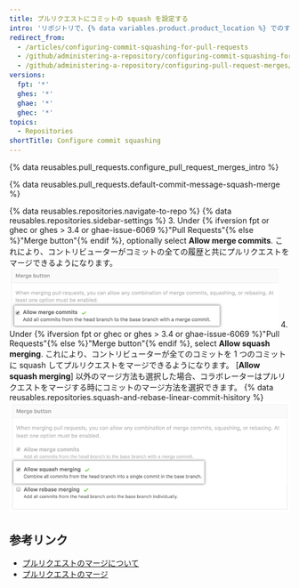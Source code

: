 ```yaml
---
title: プルリクエストにコミットの squash を設定する
intro: 'リポジトリで、{% data variables.product.product_location %} でのすべてのプルリクエストマージについて、コミットの squash を強制、許可、または無効にできます。'
redirect_from:
  - /articles/configuring-commit-squashing-for-pull-requests
  - /github/administering-a-repository/configuring-commit-squashing-for-pull-requests
  - /github/administering-a-repository/configuring-pull-request-merges/configuring-commit-squashing-for-pull-requests
versions:
  fpt: '*'
  ghes: '*'
  ghae: '*'
  ghec: '*'
topics:
  - Repositories
shortTitle: Configure commit squashing
---
```


{% data reusables.pull_requests.configure_pull_request_merges_intro %}

{% data reusables.pull_requests.default-commit-message-squash-merge %}

{% data reusables.repositories.navigate-to-repo %}
{% data reusables.repositories.sidebar-settings %}
3. Under {% ifversion fpt or ghec or ghes > 3.4 or ghae-issue-6069 %}"Pull Requests"{% else %}"Merge button"{% endif %}, optionally select **Allow merge commits**. これにより、コントリビューターがコミットの全ての履歴と共にプルリクエストをマージできるようになります。 ![allow_standard_merge_commits](/assets/images/help/repository/pr-merge-full-commits.png)
4. Under {% ifversion fpt or ghec or ghes > 3.4 or ghae-issue-6069 %}"Pull Requests"{% else %}"Merge button"{% endif %}, select **Allow squash merging**. これにより、コントリビューターが全てのコミットを 1 つのコミットに squash してプルリクエストをマージできるようになります。 [**Allow squash merging**] 以外のマージ方法も選択した場合、コラボレーターはプルリクエストをマージする時にコミットのマージ方法を選択できます。 {% data reusables.repositories.squash-and-rebase-linear-commit-hisitory %} ![プルリクエストの squash したコミット](/assets/images/help/repository/pr-merge-squash.png)

## 参考リンク

- [プルリクエストのマージについて](/pull-requests/collaborating-with-pull-requests/incorporating-changes-from-a-pull-request/about-pull-request-merges)
- [プルリクエストのマージ](/pull-requests/collaborating-with-pull-requests/incorporating-changes-from-a-pull-request/merging-a-pull-request)

